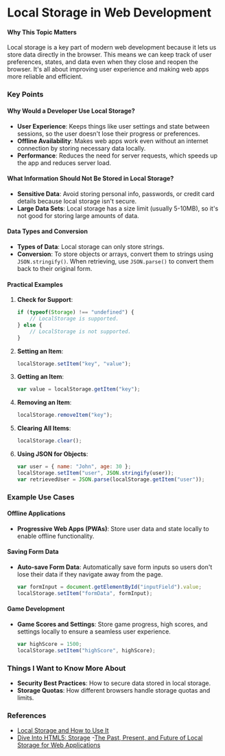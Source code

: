 # Local Storage in Web Development
#### Why This Topic Matters
Local storage is a key part of modern web development because it lets us store data directly in the browser. This means we can keep track of user preferences, states, and data even when they close and reopen the browser. It's all about improving user experience and making web apps more reliable and efficient.

### Key Points

#### Why Would a Developer Use Local Storage?
- **User Experience**: Keeps things like user settings and state between sessions, so the user doesn't lose their progress or preferences.
- **Offline Availability**: Makes web apps work even without an internet connection by storing necessary data locally.
- **Performance**: Reduces the need for server requests, which speeds up the app and reduces server load.

#### What Information Should Not Be Stored in Local Storage?
- **Sensitive Data**: Avoid storing personal info, passwords, or credit card details because local storage isn't secure.
- **Large Data Sets**: Local storage has a size limit (usually 5-10MB), so it's not good for storing large amounts of data.

#### Data Types and Conversion
- **Types of Data**: Local storage can only store strings.
- **Conversion**: To store objects or arrays, convert them to strings using `JSON.stringify()`. When retrieving, use `JSON.parse()` to convert them back to their original form.

#### Practical Examples

1. **Check for Support**:
   ```javascript
   if (typeof(Storage) !== "undefined") {
       // LocalStorage is supported.
   } else {
       // LocalStorage is not supported.
   }
   ```

2. **Setting an Item**:
   ```javascript
   localStorage.setItem("key", "value");
   ```

3. **Getting an Item**:
   ```javascript
   var value = localStorage.getItem("key");
   ```

4. **Removing an Item**:
   ```javascript
   localStorage.removeItem("key");
   ```

5. **Clearing All Items**:
   ```javascript
   localStorage.clear();
   ```

6. **Using JSON for Objects**:
   ```javascript
   var user = { name: "John", age: 30 };
   localStorage.setItem("user", JSON.stringify(user));
   var retrievedUser = JSON.parse(localStorage.getItem("user"));
   ```

### Example Use Cases

#### Offline Applications
- **Progressive Web Apps (PWAs)**: Store user data and state locally to enable offline functionality.

#### Saving Form Data
- **Auto-save Form Data**: Automatically save form inputs so users don't lose their data if they navigate away from the page.
  ```javascript
  var formInput = document.getElementById("inputField").value;
  localStorage.setItem("formData", formInput);
  ```

#### Game Development
- **Game Scores and Settings**: Store game progress, high scores, and settings locally to ensure a seamless user experience.
  ```javascript
  var highScore = 1500;
  localStorage.setItem("highScore", highScore);
  ```

### Things I Want to Know More About
- **Security Best Practices**: How to secure data stored in local storage.
- **Storage Quotas**: How different browsers handle storage quotas and limits.

### References
- [Local Storage and How to Use It](https://www.smashingmagazine.com/2010/10/local-storage-and-how-to-use-it/)
- [Dive Into HTML5: Storage](https://diveinto.html5doctor.com/storage.html)
-[The Past, Present, and Future of Local Storage for Web Applications](https://diveinto.html5doctor.com/storage.html)
